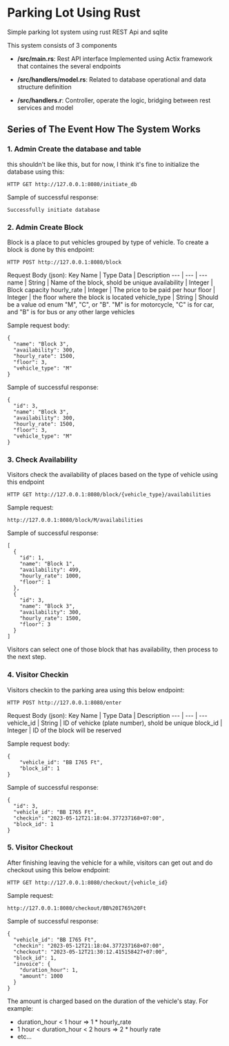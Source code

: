 
# Parking Lot Using Rust

Simple parking lot system using rust REST Api and sqlite

This system consists of 3 components


* **/src/main.rs**: Rest API interface Implemented using Actix framework that containes the several endpoints

* **/src/handlers/model.rs**: Related to database operational and data structure definition

* **/src/handlers.r**: Controller, operate the logic, bridging between rest services and model


## Series of The Event How The System Works 

### 1. Admin Create the database and table

this shouldn't be like this, but for now, I think it's fine to initialize the database using this:

```
HTTP GET http://127.0.0.1:8080/initiate_db
```
Sample of successful response:
```
Successfully initiate database
```

### 2. Admin Create Block
Block is a place to put vehicles grouped by type of vehicle.
To create a block is done by this endpoint:
```
HTTP POST http://127.0.0.1:8080/block
```
Request Body (json):
Key Name | Type Data | Description 
--- | ---  | ---
name | String | Name of the block, shold be unique 
availability | Integer | Block capacity 
hourly_rate | Integer | The price to be paid per hour 
floor | Integer | the floor where the block is located
vehicle_type | String | Should be a value od enum "M", "C", or "B". "M" is for motorcycle, "C" is for car, and "B" is for bus or any other large vehicles

Sample request body:
```
{
  "name": "Block 3",
  "availability": 300,
  "hourly_rate": 1500,
  "floor": 3,
  "vehicle_type": "M"
}
```
Sample of successful response:
```
{
  "id": 3,
  "name": "Block 3",
  "availability": 300,
  "hourly_rate": 1500,
  "floor": 3,
  "vehicle_type": "M"
}
```

### 3. Check Availability
Visitors check the availability of places based on the type of vehicle using this endpoint
```
HTTP GET http://127.0.0.1:8080/block/{vehicle_type}/availabilities
```

Sample request:
```
http://127.0.0.1:8080/block/M/availabilities
```
Sample of successful response:
```
[
  {
    "id": 1,
    "name": "Block 1",
    "availability": 499,
    "hourly_rate": 1000,
    "floor": 1
  },
  {
    "id": 3,
    "name": "Block 3",
    "availability": 300,
    "hourly_rate": 1500,
    "floor": 3
  }
]
```
Visitors can select one of those block that has availability, then process to the next step.

### 4. Visitor Checkin
Visitors checkin to the parking area using this below endpoint:
```
HTTP POST http://127.0.0.1:8080/enter
```
Request Body (json):
Key Name | Type Data | Description 
--- | ---  | ---
vehicle_id | String | ID of vehicke (plate number), shold be unique 
block_id | Integer | ID of the block will be reserved

Sample request body:
```
{
    "vehicle_id": "BB I765 Ft",
    "block_id": 1
}

```
Sample of successful response:
```
{
  "id": 3,
  "vehicle_id": "BB I765 Ft",
  "checkin": "2023-05-12T21:18:04.377237168+07:00",
  "block_id": 1
}
```

### 5. Visitor Checkout
After finishing leaving the vehicle for a while, visitors can get out and do checkout using this below endpoint:
```
HTTP GET http://127.0.0.1:8080/checkout/{vehicle_id}
```

Sample request:
```
http://127.0.0.1:8080/checkout/BB%20I765%20Ft
```

Sample of successful response:
```
{
  "vehicle_id": "BB I765 Ft",
  "checkin": "2023-05-12T21:18:04.377237168+07:00",
  "checkout": "2023-05-12T21:30:12.415158427+07:00",
  "block_id": 1,
  "invoice": {
    "duration_hour": 1,
    "amount": 1000
  }
}
```
The amount is charged based on the duration of the vehicle's stay. For example:
* duration_hour < 1 hour => 1 * hourly_rate
* 1 hour < duration_hour < 2 hours => 2 * hourly rate
* etc...